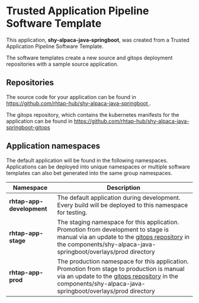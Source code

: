 # Trusted Application Pipeline Software Template

This application, **shy-alpaca-java-springboot**, was created from a Trusted Application Pipeline Software Template.

The software templates create a new source and gitops deployment repositories with a sample source application. 

## Repositories

The source code for your application can be found in [https://github.com/rhtap-hub/shy-alpaca-java-springboot ](https://github.com/rhtap-hub/shy-alpaca-java-springboot ).
 
The gitops repository, which contains the kubernetes manifests for the application can be found in 
[https://github.com/rhtap-hub/shy-alpaca-java-springboot-gitops ](https://github.com/rhtap-hub/shy-alpaca-java-springboot-gitops ) 

## Application namespaces 

The default application will be found in the following namespaces. Applications can be deployed into unique namespaces or multiple software templates can also bet generated into the same group namespaces.  

|  Namespace   |  Description   |  
| -------- | -------- |   
| **rhtap-app-development** | The default application during development. Every build will be deployed to this namespace for testing. | 
| **rhtap-app-stage** | The staging namespace for this application. Promotion from development to stage is manual via an update to the [gitops repository](https://github.com/rhtap-hub/shy-alpaca-java-springboot-gitops ) in the components/shy-alpaca-java-springboot/overlays/prod directory |  
| **rhtap-app-prod** | The production namespace for this application. Promotion from stage to production is manual via an update to the [gitops repository](https://github.com/rhtap-hub/shy-alpaca-java-springboot-gitops ) in the components/shy-alpaca-java-springboot/overlays/prod directory | 
